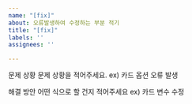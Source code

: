 ```yaml
---
name: "[fix]"
about: 오류발생하여 수정하는 부분 적기
title: "[fix]"
labels: ''
assignees: ''

---
```


문제 상황
문제 상황을 적어주세요.
ex) 카드 옵션 오류 발생

해결 방안
어떤 식으로 할 건지 적어주세요
ex) 카드 변수 수정
